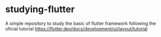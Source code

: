 # studying-flutter
A simple repository to study the basic of flutter framework following the oficial tutorial
https://flutter.dev/docs/development/ui/layout/tutorial
